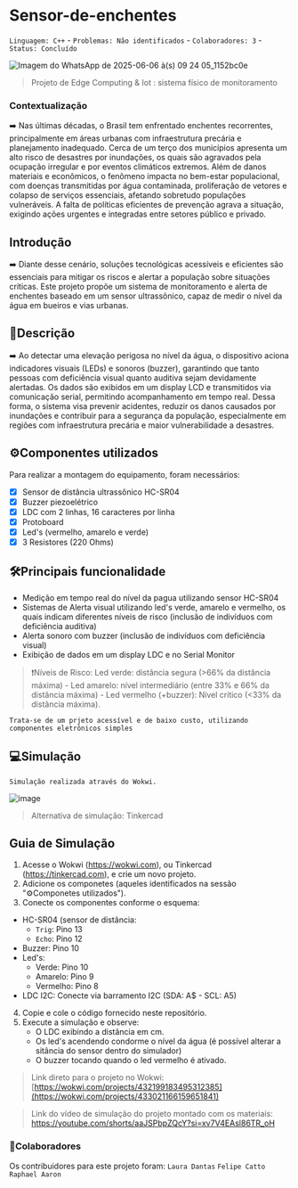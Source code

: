# Sensor-de-enchentes
`Linguagem: C++` - `Problemas: Não identificados` - `Colaboradores: 3` - `Status: Concluído`

![Imagem do WhatsApp de 2025-06-06 à(s) 09 24 05_1152bc0e](https://github.com/user-attachments/assets/2be228fa-7faa-4c79-9771-92175b6f4f97)

> Projeto de Edge Computing & Iot : sistema físico de monitoramento


### Contextualização
➡️ Nas últimas décadas, o Brasil tem enfrentado enchentes recorrentes, principalmente em áreas urbanas com infraestrutura precária e planejamento inadequado. Cerca de um terço dos municípios apresenta um alto risco de desastres por inundações, os quais são agravados pela ocupação irregular e por eventos climáticos extremos. Além de danos materiais e econômicos, o fenômeno impacta no bem-estar populacional, com doenças transmitidas por água contaminada, proliferação de vetores e colapso de serviços essenciais, afetando sobretudo populações vulneráveis. A falta de políticas eficientes de prevenção agrava a situação, exigindo ações urgentes e integradas entre setores público e privado.

## Introdução
➡️  Diante desse cenário, soluções tecnológicas acessíveis e eficientes são essenciais para mitigar os riscos e alertar a população sobre situações críticas. Este projeto propõe um sistema de monitoramento e alerta de enchentes baseado em um sensor ultrassônico, capaz de medir o nível da água em bueiros e vias urbanas.  

## 📃Descrição
➡️ Ao detectar uma elevação perigosa no nível da água, o dispositivo aciona indicadores visuais (LEDs) e sonoros (buzzer), garantindo que tanto pessoas com deficiência visual quanto auditiva sejam devidamente alertadas. Os dados são exibidos em um display LCD e transmitidos via comunicação serial, permitindo acompanhamento em tempo real. Dessa forma, o sistema visa prevenir acidentes, reduzir os danos causados por inundações e contribuir para a segurança da população, especialmente em regiões com infraestrutura precária e maior vulnerabilidade a desastres.  

## ⚙️Componentes utilizados 
Para realizar a montagem do equipamento, foram necessários:

- [x] Sensor de distância ultrassônico HC-SR04
- [x] Buzzer piezoelétrico
- [x] LDC com 2 linhas, 16 caracteres por linha
- [x] Protoboard
- [x] Led's (vermelho, amarelo e verde)
- [x] 3 Resistores (220 Ohms)

## 🛠️Principais funcionalidade
- Medição em tempo real do nível da pagua utilizando sensor HC-SR04
- Sistemas de Alerta visual utilizando led's verde, amarelo e vermelho, os quais indicam diferentes níveis de risco (inclusão de indivíduos com deficiência auditiva)
- Alerta sonoro com buzzer (inclusão de indivíduos com deficiência visual)
- Exibição de dados em um display LDC e no Serial Monitor

>❗Níveis de Risco:
  Led verde: distância segura (>66% da distância máxima) -
  Led amarelo: nível intermediário (entre 33% e 66% da distância máxima) -
  Led vermelho (+buzzer): Nível crítico (<33% da distância máxima).

```
Trata-se de um prjeto acessível e de baixo custo, utilizando componentes eletrônicos simples
```


## 💻Simulação
```
Simulação realizada através do Wokwi.
```
![image](https://github.com/user-attachments/assets/63f0530b-4139-45ff-bbfd-d386ef8c4a00)
>Alternativa de simulação: Tinkercad

## Guia de Simulação
1. Acesse o Wokwi (https://wokwi.com), ou Tinkercad (https://tinkercad.com),  e crie um novo projeto.
2. Adicione os componetes (aqueles identificados na sessão "⚙️Componetes utilizados").
3. Conecte os componentes conforme o esquema:
- HC-SR04 (sensor de distância:
   - ```Trig```: Pino 13
   - ```Echo```: Pino 12
- Buzzer: Pino 10
- Led's:
   - Verde: Pino 10
   - Amarelo: Pino 9
   - Vermelho: Pino 8
- LDC I2C: Conecte via barramento I2C (SDA: A$ - SCL: A5)
4. Copie e cole o código fornecido neste repositório.
5. Execute a simulação e observe:
   - O LDC exibindo a distância em cm.
   - Os led's acendendo condorme o nível da água (é possível alterar a sitância do sensor dentro do simulador)
   - O buzzer tocando quando o led vermelho é ativado.

> Link direto para o projeto no Wokwi: [https://wokwi.com/projects/432199183495312385](https://wokwi.com/projects/433021166159651841)

> Link do vídeo de simulação do projeto montado com os materiais: https://youtube.com/shorts/aaJSPbpZQcY?si=xv7V4EAsl86TR_oH



### 🤝Colaboradores
Os contribuidores para este projeto foram:
`Laura Dantas`
`Felipe Catto`
`Raphael Aaron`
